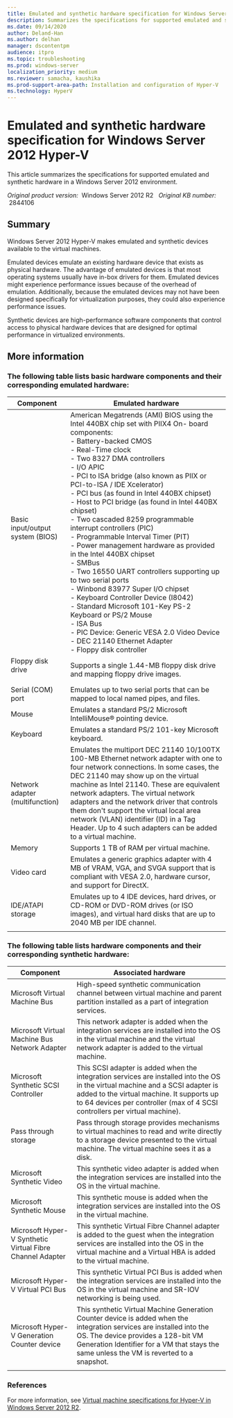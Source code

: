 ```yaml
---
title: Emulated and synthetic hardware specification for Windows Server 2012 Hyper-V
description: Summarizes the specifications for supported emulated and synthetic hardware in a Windows Server 2012 environment.
ms.date: 09/14/2020
author: Deland-Han
ms.author: delhan
manager: dscontentpm
audience: itpro
ms.topic: troubleshooting
ms.prod: windows-server
localization_priority: medium
ms.reviewer: samacha, kaushika
ms.prod-support-area-path: Installation and configuration of Hyper-V
ms.technology: HyperV
---
```

# Emulated and synthetic hardware specification for Windows Server 2012 Hyper-V

This article summarizes the specifications for supported emulated and synthetic hardware in a Windows Server 2012 environment.

_Original product version:_ &nbsp;Windows Server 2012 R2  
_Original KB number:_ &nbsp;2844106

## Summary

Windows Server 2012 Hyper-V makes emulated and synthetic devices available to the virtual machines.

Emulated devices emulate an existing hardware device that exists as physical hardware. The advantage of emulated devices is that most operating systems usually have in-box drivers for them. Emulated devices might experience performance issues because of the overhead of emulation. Additionally, because the emulated devices may not have been designed specifically for virtualization purposes, they could also experience performance issues. 

Synthetic devices are high-performance software components that control access to physical hardware devices that are designed for optimal performance in virtualized environments.

## More information

### The following table lists basic hardware components and their corresponding emulated hardware:

|Component|Emulated hardware|
|---|---|
|Basic input/output system (BIOS)<br/><br/>|American Megatrends (AMI) BIOS using the Intel 440BX chip set with PIIX4 On- board components:<br/>- Battery-backed CMOS<br/>- Real-Time clock<br/>- Two 8327 DMA controllers<br/>- I/O APIC<br/>- PCI to ISA bridge (also known as PIIX or PCI-to-ISA / IDE Xcelerator)<br/>- PCI bus (as found in Intel 440BX chipset)<br/>- Host to PCI bridge (as found in Intel 440BX chipset)<br/>- Two cascaded 8259 programmable interrupt controllers (PIC)<br/>- Programmable Interval Timer (PIT)<br/>- Power management hardware as provided in the Intel 440BX chipset<br/>- SMBus<br/>- Two 16550 UART controllers supporting up to two serial ports<br/>- Winbond 83977 Super I/O chipset<br/>- Keyboard Controller Device (I8042)<br/>- Standard Microsoft 101-Key PS-2 Keyboard or PS/2 Mouse<br/>- ISA Bus<br/>- PIC Device: Generic VESA 2.0 Video Device<br/>- DEC 21140 Ethernet Adapter<br/>- Floppy disk controller<br/>|
|Floppy disk drive<br/><br/>|Supports a single 1.44-MB floppy disk drive and mapping floppy drive images.|
|Serial (COM) port|Emulates up to two serial ports that can be mapped to local named pipes, and files.|
|Mouse|Emulates a standard PS/2 Microsoft IntelliMouse&reg; pointing device.|
|Keyboard|Emulates a standard PS/2 101-key Microsoft keyboard.|
|Network adapter (multifunction)|Emulates the multiport DEC 21140 10/100TX 100-MB Ethernet network adapter with one to four network connections. In some cases, the DEC 21140 may show up on the virtual machine as Intel 21140. These are equivalent network adapters. The virtual network adapters and the network driver that controls them don't support the virtual local area network (VLAN) identifier (ID) in a Tag Header. Up to 4 such adapters can be added to a virtual machine.|
|Memory|Supports 1 TB of RAM per virtual machine.|
|Video card|Emulates a generic graphics adapter with 4 MB of VRAM, VGA, and SVGA support that is compliant with VESA 2.0, hardware cursor, and support for DirectX.|
|IDE/ATAPI storage|Emulates up to 4 IDE devices, hard drives, or CD-ROM or DVD-ROM drives (or ISO images), and virtual hard disks that are up to 2040 MB per IDE channel.|
|||

### The following table lists hardware components and their corresponding synthetic hardware:

|Component|Associated hardware|
|---|---|
|Microsoft Virtual Machine Bus|High-speed synthetic communication channel between virtual machine and parent partition installed as a part of integration services.|
|Microsoft Virtual Machine Bus Network Adapter|This network adapter is added when the integration services are installed into the OS in the virtual machine and the virtual network adapter is added to the virtual machine.|
|Microsoft Synthetic SCSI Controller<br/><br/>|This SCSI adapter is added when the integration services are installed into the OS in the virtual machine and a SCSI adapter is added to the virtual machine. It supports up to 64 devices per controller (max of 4 SCSI controllers per virtual machine).|
|Pass through storage<br/><br/>|Pass through storage provides mechanisms to virtual machines to read and write directly to a storage device presented to the virtual machine. The virtual machine sees it as a disk.|
|Microsoft Synthetic Video|This synthetic video adapter is added when the integration services are installed into the OS in the virtual machine.|
|Microsoft Synthetic Mouse|This synthetic mouse is added when the integration services are installed into the OS in the virtual machine.|
|Microsoft Hyper-V Synthetic Virtual Fibre Channel Adapter|This synthetic Virtual Fibre Channel adapter is added to the guest when the integration services are installed into the OS in the virtual machine and a Virtual HBA is added to the virtual machine.|
|Microsoft Hyper-V Virtual PCI Bus|This synthetic Virtual PCI Bus is added when the integration services are installed into the OS in the virtual machine and SR-IOV networking is being used.|
|Microsoft Hyper-V Generation Counter device|This synthetic Virtual Machine Generation Counter device is added when the integration services are installed into the OS. The device provides a 128-bit VM Generation Identifier for a VM that stays the same unless the VM is reverted to a snapshot.|
|||

### References

For more information, see [Virtual machine specifications for Hyper-V in Windows Server 2012 R2](https://technet.microsoft.com/library/dn592184.aspx).

